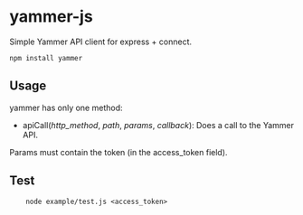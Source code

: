 # yammer-js

Simple Yammer API client for express + connect.

    npm install yammer

## Usage

yammer has only one method:

* apiCall(_http_method_, _path_, _params_, _callback_): Does a call to the Yammer API.

Params must contain the token (in the access_token field).

## Test

```
    node example/test.js <access_token>
```